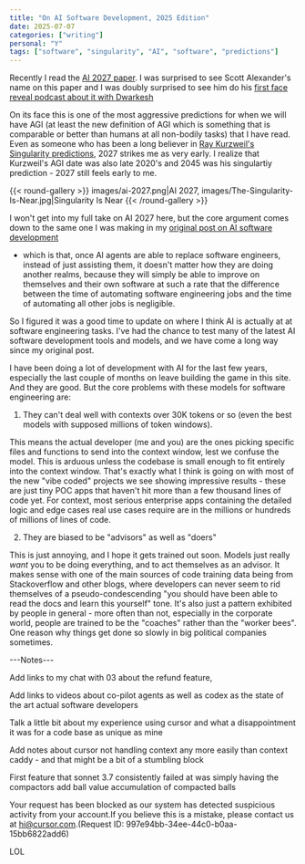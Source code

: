 ```yaml
---
title: "On AI Software Development, 2025 Edition"
date: 2025-07-07
categories: ["writing"]
personal: "Y"
tags: ["software", "singularity", "AI", "software", "predictions"]
---
```


Recently I read the [AI 2027 paper](https://ai-2027.com/scenario.pdf). I was surprised to see Scott Alexander's name on this paper and I was doubly surprised to see him do his [first face reveal podcast about it with Dwarkesh](https://www.dwarkesh.com/p/scott-daniel)

On its face this is one of the most aggressive predictions for when we will have AGI (at least the new definition of AGI which is something that is comparable or better than humans at all non-bodily tasks) that I have read. Even as someone who has been a long believer in [Ray Kurzweil's Singularity predictions](https://en.wikipedia.org/wiki/The_Singularity_Is_Near), 2027 strikes me as very early. I realize that Kurzweil's AGI date was also late 2020's and 2045 was his singulartiy prediction - 2027 still feels early to me.

{{< round-gallery >}}
images/ai-2027.png|AI 2027,
images/The-Singularity-Is-Near.jpg|Singularity Is Near
{{< /round-gallery >}}

I won't get into my full take on AI 2027 here, but the core argument comes down to the same one I was making in my [original post on AI software development](/on-ai-software-development)

- which is that, once AI agents are able to replace software engineers, instead of just assisting them, it doesn't matter how they are doing another realms, because they will simply be able to improve on themselves and their own software at such a rate that the difference between the time of automating software engineering jobs and the time of automating all other jobs is negligible.

So I figured it was a good time to update on where I think AI is actually at at software engineering tasks. I've had the chance to test many of the latest AI software development tools and models, and we have come a long way since my original post.

I have been doing a lot of development with AI for the last few years, especially the last couple of months on leave building the game in this site. And they are good. But the core problems with these models for software engineering are:

1.  They can't deal well with contexts over 30K tokens or so (even the best models with supposed millions of token windows).

This means the actual developer (me and you) are the ones picking specific files and functions to send into the context window, lest we confuse the model. This is arduous unless the codebase is small enough to fit entirely into the context window. That's exactly what I think is going on with most of the new "vibe coded" projects we see showing impressive results - these are just tiny POC apps that haven't hit more than a few thousand lines of code yet. For context, most serious enterprise apps containing the detailed logic and edge cases real use cases require are in the millions or hundreds of millions of lines of code.

2.  They are biased to be "advisors" as well as "doers"

This is just annoying, and I hope it gets trained out soon. Models just really _want_ you to be doing everything, and to act themselves as an advisor. It makes sense with one of the main sources of code training data being from Stackoverflow and other blogs, where developers can never seem to rid themselves of a pseudo-condescending "you should have been able to read the docs and learn this yourself" tone. It's also just a pattern exhibited by people in general - more often than not, especially in the corporate world, people are trained to be the "coaches" rather than the "worker bees". One reason why things get done so slowly in big political companies sometimes.

---Notes---

Add links to my chat with 03 about the refund feature,

Add links to videos about co-pilot agents as well as codex as the state of the art actual software developers

Talk a little bit about my experience using cursor and what a disappointment it was for a code base as unique as mine

Add notes about cursor not handling context any more easily than context caddy - and that might be a bit of a stumbling block

First feature that sonnet 3.7 consistently failed at was simply having the compactors add ball value accumulation of compacted balls

Your request has been blocked as our system has detected suspicious activity from your account.If you believe this is a mistake, please contact us at hi@cursor.com.(Request ID: 997e94bb-34ee-44c0-b0aa-15bb6822add6)

LOL
